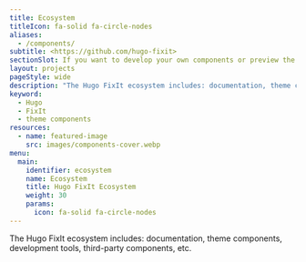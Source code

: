 ```yaml
---
title: Ecosystem
titleIcon: fa-solid fa-circle-nodes
aliases:
  - /components/
subtitle: <https://github.com/hugo-fixit>
sectionSlot: If you want to develop your own components or preview the effects of some of the above components, you might as well take a look at the following articles.
layout: projects
pageStyle: wide
description: "The Hugo FixIt ecosystem includes: documentation, theme components, development tools, third-party components, etc."
keyword:
  - Hugo
  - FixIt
  - theme components
resources:
  - name: featured-image
    src: images/components-cover.webp
menu:
  main:
    identifier: ecosystem
    name: Ecosystem
    title: Hugo FixIt Ecosystem
    weight: 30
    params:
      icon: fa-solid fa-circle-nodes
---
```


The Hugo FixIt ecosystem includes: documentation, theme components, development tools, third-party components, etc.
